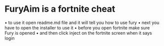 # FuryAim is a fortnite cheat
• to use it open readme.md file and it will tell you how to use fury
• next you have to open the installer to use it
• before you open fortnite make sure Fury is opened
• and then click inject on the fortnite screen when it says login
